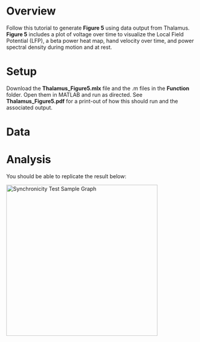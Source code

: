# Overview
Follow this tutorial to generate **Figure 5** using data output from Thalamus. **Figure 5** includes a plot of voltage over time to visualize the Local Field Potential (LFP), a beta power heat map, hand velocity over time, and power spectral density during motion and at rest. 

# Setup
Download the **Thalamus_Figure5.mlx** file and the .m files in the **Function** folder. Open them in MATLAB and run as directed. See **Thalamus_Figure5.pdf** for a print-out of how this should run and the associated output. 

# Data


# Analysis
You should be able to replicate the result below:

<img src="https://github.com/user-attachments/assets/c98bb393-6b08-470b-b9f4-3d7a655fee91" alt="Synchronicity Test Sample Graph" width="400"/>
